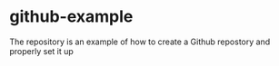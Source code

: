 # github-example
The repository is an example of how to create a Github repostory and properly set it up 
